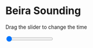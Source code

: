 <h1>Beira Sounding</h1>
<p>Drag the slider to change the time</p>

<div class="slidecontainer">
<input oninput='setImage(this)' class="slider" type="range" min="0" max="5" value="0" step="1" />
<img id='img'/>
</div>

<script>
var img = document.getElementById('img');
var img_array = ['/assets/images/skwt/skd_beira_wrfout_d01_2020-08-05_12:00:00.png',
'/assets/images/skwt/skd_beira_wrfout_d01_2020-08-05_18:00:00.png',
'/assets/images/skwt/skd_beira_wrfout_d01_2020-08-06_00:00:00.png',
'/assets/images/skwt/skd_beira_wrfout_d01_2020-08-06_06:00:00.png',
'/assets/images/skwt/skd_beira_wrfout_d01_2020-08-06_12:00:00.png',];
function setImage(obj)
{
        var value = obj.value;
        img.src = img_array[value];

}
</script>
